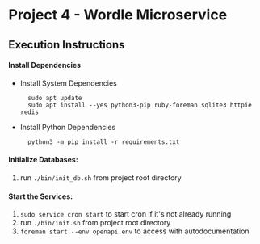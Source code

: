 # Project 4 - Wordle Microservice

## Execution Instructions

#### Install Dependencies

- Install System Dependencies

  ```
    sudo apt update
    sudo apt install --yes python3-pip ruby-foreman sqlite3 httpie redis
  ```

- Install Python Dependencies
  ```
    python3 -m pip install -r requirements.txt
  ```

#### Initialize Databases:

1. run `./bin/init_db.sh` from project root directory

#### Start the Services:

1. `sudo service cron start` to start cron if it's not already running
2. run `./bin/init.sh` from project root directory
3. `foreman start --env openapi.env` to access with autodocumentation
